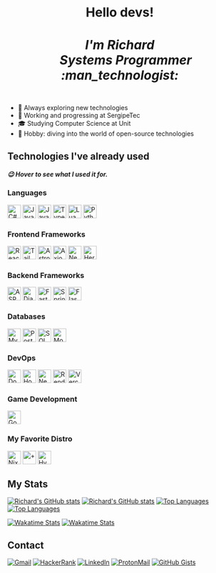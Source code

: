 <div align="center">
  <h1> Hello devs!
  <div>
    <h5>
      I'm Richard <br>
      &nbsp;&nbsp;&nbsp;&nbsp;Systems Programmer :man_technologist:
    </h5>
  </div>
  </h1>
</div>

- :thinking: Always exploring new technologies
- :rocket: Working and progressing at SergipeTec
- :mortar_board: Studying Computer Science at Unit
- :diving_mask: Hobby: diving into the world of open-source technologies

## Technologies I've already used

##### :wink: Hover to see what I used it for.

<div>
  <h3> Languages </h3>
  <img src="https://img.shields.io/badge/C%23-512BD4?logo=cplusplus&logoColor=FFF&style=for-the-badge"        alt="C#"         title="My current stack"          height="30px" >
  <img src="https://img.shields.io/badge/Java-F80000?logo=coffeescript&logoColor=FFF&style=for-the-badge"     alt="Java"       title="Some backend projects"     height="30px" >
  <img src="https://img.shields.io/badge/JavaScript-F7DF1E?logo=javascript&logoColor=000&style=for-the-badge" alt="JavaScript" title="Simple web scripts"        height="30px" >
  <img src="https://img.shields.io/badge/TypeScript-007ACC?logo=typescript&logoColor=FFF&style=for-the-badge" alt="TypeScript" title="More secure frontend code" height="30px" >
  <img src="https://img.shields.io/badge/Lua-2C2D72?logo=lua&logoColor=FFF&style=for-the-badge"               alt="Lua"        title="For Neovim customization"  height="30px" >
  <img src="https://img.shields.io/badge/Python-FFD43B?logo=python&logoColor=007EC6&style=for-the-badge"      alt="Python"     title="Create scripts quickly"    height="30px" >
  
  <h3> Frontend Frameworks </h3>
  <img src="https://img.shields.io/badge/React-20232A?logo=react&logoColor=61DAFB&style=for-the-badge"             alt="React"        title="Web UI development"               height="30px" >
  <img src="https://img.shields.io/badge/Tailwind%20CSS-06B6D4?logo=tailwindcss&logoColor=FFF&style=for-the-badge" alt="Tailwind CSS" title="Utility-first styling"            height="30px" >
  <img src="https://img.shields.io/badge/Astro-BC52EE?logo=astro&logoColor=FFF&style=for-the-badge"                alt="Astro"        title="Content-driven websites"          height="30px" >
  <img src="https://img.shields.io/badge/Axios-5A29E4?logo=axios&logoColor=FFF&style=for-the-badge"                alt="Axios"        title="Frontend <—> backend integration" height="30px" >
  <img src="https://img.shields.io/badge/Next.js-000?logo=nextdotjs&logoColor=FFF&style=for-the-badge"             alt="Next.js"      title="Modern web development"           height="30px" >
  <img src="https://img.shields.io/badge/HeroUI-000?logo=nextui&logoColor=FFF&style=for-the-badge"                 alt="HeroUI"       title="Beautiful components"             height="30px" >
  
  <h3> Backend Frameworks </h3>
  <img src="https://img.shields.io/badge/ASP.NET-512BD4?logo=dotnet&logoColor=FFF&style=for-the-badge"             alt="ASP.Net"     title="Best backend development framework" height="30px" >
  <img src="https://img.shields.io/badge/Django-092E20?logo=django&logoColor=97CA00&style=for-the-badge"           alt="Django"      title="In one of my software residences"   height="30px" >
  <img src="https://img.shields.io/badge/FastAPI-109989?logo=FASTAPI&logoColor=FFF&style=for-the-badge"            alt="FastAPI"     title="Fast API Development   ; )"         height="30px" >
  <img src="https://img.shields.io/badge/Spring_Boot-F2F4F9?logo=spring-boot&logoColor=6DB33F&style=for-the-badge" alt="Spring Boot" title="Various academic projects"          height="30px" >
  <img src="https://img.shields.io/badge/Flask-000?logo=flask&logoColor=FFF&style=for-the-badge"                   alt="Flask"       title="My first steps in web development"  height="30px" >
  
  <h3> Databases </h3>
  <img src="https://img.shields.io/badge/MySQL-005C84?logo=mysql&logoColor=FFF&style=for-the-badge"                 alt="MySQL"      title="In one of my software residences"             height="30px" >
  <img src="https://img.shields.io/badge/PostgreSQL-4169E1?logo=postgresql&logoColor=FFF&style=for-the-badge"       alt="PostgreSQL" title="More robust and advanced DBMS"                height="30px" >
  <img src="https://img.shields.io/badge/SQL%20Server-CC2927?logo=amazondynamodb&logoColor=FFF&style=for-the-badge" alt="SQL Server" title="Main DB at my first job"                      height="30px" >
  <img src="https://img.shields.io/badge/MongoDB-4EA94B?logo=mongodb&logoColor=FFF&style=for-the-badge"             alt="MongoDB"    title="Convenient BSON storage in some RESTful APIs" height="30px" >
  
  <h3> DevOps </h3>
  <img src="https://img.shields.io/badge/Docker-2496ED?logo=docker&logoColor=FFF&style=for-the-badge"       alt="Docker"    title="Application containerization"          height="30px" >
  <img src="https://img.shields.io/badge/Hostinger-673DE6?logo=hostinger&logoColor=FFF&style=for-the-badge" alt="Hostinger" title="Is where I host my VPS"                height="30px" >
  <img src="https://img.shields.io/badge/Nextcloud-0082C9?logo=nextcloud&logoColor=FFF&style=for-the-badge" alt="Nextcloud" title="File storage, sync and backup"         height="30px" >
  <img src="https://img.shields.io/badge/Render-46E3B7?logo=render&logoColor=FFF&style=for-the-badge"       alt="Render"    title="Deploying containerized applications"  height="30px" >
  <img src="https://img.shields.io/badge/Vercel-000?logo=vercel&logoColor=FFF&style=for-the-badge"          alt="Vercel"    title="Deploy with Vercel supported runtimes" height="30px" >
  
  <h3> Game Development </h3>
  <img src="https://img.shields.io/badge/Godot-478CBF?logo=GodotEngine&logoColor=FFF&style=for-the-badge" alt="Godot" title="Some small games" height="30px" >
  
  <h3> My Favorite Distro </h3>
  <img src="https://img.shields.io/badge/NixOS-5277C3?logo=nixos&logoColor=FFF&style=for-the-badge"       alt="NixOS"    title="A system that I can build completely declaratively!" height="30px" >
  <img src="https://img.shields.io/badge/%2B-44ACE8?style=for-the-badge"                                  alt="+"        title="Nix + Hypr = Perfection!" height="30px" >
  <img src="https://img.shields.io/badge/Hyprland-58E1FF?logo=hyprland&logoColor=000&style=for-the-badge" alt="Hyprland" title="Awelsome window manager!" height="30px" >
</div>

## My Stats

[![Richard's GitHub stats](https://github-readme-stats.vercel.app/api?username=RichardSouzza&theme=github_light&show_icons=true)](https://github.com/RichardSouzza#gh-light-mode-only)
[![Richard's GitHub stats](https://github-readme-stats.vercel.app/api?username=RichardSouzza&theme=github_dark&show_icons=true)](https://github.com/RichardSouzza#gh-dark-mode-only)
[![Top Languages](https://github-readme-stats.vercel.app/api/top-langs/?username=RichardSouzza&layout=compact&langs_count=8&theme=github_light)](https://github.com/RichardSouzza#gh-light-mode-only)
[![Top Languages](https://github-readme-stats.vercel.app/api/top-langs/?username=RichardSouzza&layout=compact&langs_count=8&theme=github_dark)](https://github.com/RichardSouzza#gh-dark-mode-only)

[![Wakatime Stats](https://github-readme-stats.vercel.app/api/wakatime?username=richardsouzza&layout=compact&langs_count=12&hide=Binary,Other&theme=github_light)](https://github.com/RichardSouzza#gh-light-mode-only)
[![Wakatime Stats](https://github-readme-stats.vercel.app/api/wakatime?username=richardsouzza&layout=compact&langs_count=12&hide=Binary,Other&theme=github_dark)](https://github.com/RichardSouzza#gh-dark-mode-only)

## Contact

[![Gmail](https://img.shields.io/badge/Gmail-EA4335?logo=gmail&logoColor=fff&style=for-the-badge)](mailto:souzza.richard25@gmail.com)
[![HackerRank](https://img.shields.io/badge/HackerRank-00EA64?logo=hackerrank&logoColor=fff&style=for-the-badge)](https://www.hackerrank.com/richardsouza)
[![LinkedIn](https://img.shields.io/badge/LinkedIn-0A66C2?logo=linkedin&logoColor=fff&style=for-the-badge)](https://www.linkedin.com/in/richardsouzza)
[![ProtonMail](https://img.shields.io/badge/Proton%20Mail-6D4AFF?logo=protonmail&logoColor=fff&style=for-the-badge)](mailto:richard.souzza@proton.me)
[![GitHub Gists](https://img.shields.io/badge/GitHub%20Gists-181717?logo=github&logoColor=fff&style=for-the-badge)](https://gist.github.com/RichardSouzza)
